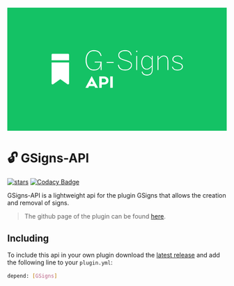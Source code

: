 ![Cover Art](https://raw.githubusercontent.com/StylexTV/GSigns-API/main/showcase/cover/cover.png)

# 🔓 GSigns-API
[![stars](https://img.shields.io/github/stars/StylexTV/GSigns-API.svg?color=ffdd00)](https://GitHub.com/StylexTV/GSigns-API/stargazers/)
[![Codacy Badge](https://app.codacy.com/project/badge/Grade/a33dbb19ff17460d896a7864fececab6)](https://www.codacy.com/manual/noluck942/GSigns?utm_source=github.com&amp;utm_medium=referral&amp;utm_content=StylexTV/GSigns&amp;utm_campaign=Badge_Grade)

GSigns-API is a lightweight api for the plugin GSigns that allows the creation and removal of signs.
> The github page of the plugin can be found [here](https://github.com/StylexTV/GSigns/).

## Including

To include this api in your own plugin download the [latest release](https://github.com/StylexTV/GSigns-API/releases/) and add the following line to your `plugin.yml`:
```bash
depend: [GSigns]
```
